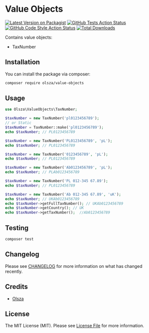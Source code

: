 # Value Objects

[![Latest Version on Packagist](https://img.shields.io/packagist/v/olsza/value-objects.svg?style=flat-square)](https://packagist.org/packages/olsza/value-objects)
[![GitHub Tests Action Status](https://img.shields.io/github/workflow/status/olsza/value-objects/run-tests?label=tests)](https://github.com/olsza/value-objects/actions?query=workflow%3Arun-tests+branch%3Amain)
[![GitHub Code Style Action Status](https://img.shields.io/github/workflow/status/olsza/value-objects/Check%20&%20fix%20styling?label=code%20style)](https://github.com/olsza/value-objects/actions?query=workflow%3A"Check+%26+fix+styling"+branch%3Amain)
[![Total Downloads](https://img.shields.io/packagist/dt/olsza/value-objects.svg?style=flat-square)](https://packagist.org/packages/olsza/value-objects)

Contains value objects:

- TaxNumber


## Installation

You can install the package via composer:

```bash
composer require olsza/value-objects
```

## Usage

```php
use Olsza\ValueObjects\TaxNumber;

$taxNumber = new TaxNumber('pl0123456789');
// or Static
$taxNumber = TaxNumber::make('pl0123456789');
echo $taxNumber; // PL0123456789

$taxNumber = new TaxNumber('PL0123456789', 'pL');
echo $taxNumber; // PL0123456789

$taxNumber = new TaxNumber('0123456789', 'pL');
echo $taxNumber; // PL0123456789

$taxNumber = new TaxNumber('Ab0123456789', 'pL');
echo $taxNumber; // PLAb0123456789

$taxNumber = new TaxNumber('PL 012-345 67.89');
echo $taxNumber; // PL0123456789

$taxNumber = new TaxNumber('Ab 012-345 67.89', 'uK');
echo $taxNumber; // UKAb0123456789
echo $taxNumber->getFullTaxNumber(); // UKAb0123456789
echo $taxNumber->getCountry(); // UK 
echo $taxNumber->getTaxNumber();  //Ab0123456789 
```

## Testing

```bash
composer test
```

## Changelog

Please see [CHANGELOG](CHANGELOG.md) for more information on what has changed recently.

## Credits

- [Olsza](https://github.com/olsza)

## License

The MIT License (MIT). Please see [License File](LICENSE.md) for more information.
